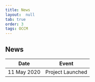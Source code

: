 ```yaml
---
title: News
layout:  null
tab: true
order: 3
tags: OCCM
---
```


## News
Date | Event
------- | -----
11 May 2020 | Project Launched
